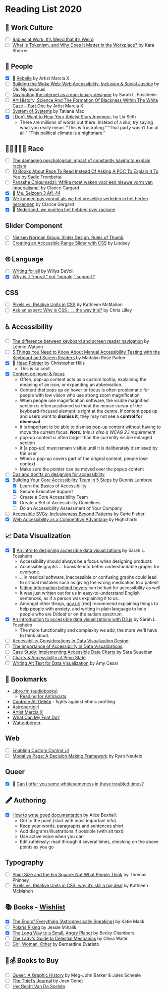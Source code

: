 # Reading List 2020

## 🏢 Work Culture

- [ ] [Babies at Work: It’s Weird that it’s Weird](https://medium.com/@wifelette/babies-at-work-its-weird-that-it-s-weird-b285b070d456)
- [ ] [What Is Tokenism, and Why Does It Matter in the Workplace? ](https://business.vanderbilt.edu/news/2018/02/26/tokenism-in-the-workplace/) by Kara Sherrer

## 🙂 People

- [x] 📼 [Rebelle](https://www.youtube.com/watch?v=KDPt9Bb2pFU) by Artist Marcia X
- [ ] [Building the Woke Web: Web Accessibility, Inclusion & Social Justice](https://alistapart.com/article/building-the-woke-web/) by Olu Niyiawosusi
- [ ] [Navigating the internet as a non-binary designer](https://fossheim.io/writing/posts/non-binary-design/) by Sarah L. Fossheim
- [ ] [Art History, Science And The Formation Of Blackness Within The White Gaze – Part One](https://history.expert/the-formation-of-blackness/) by Artist Marcia X
- [ ] [System of Systems](https://www.youtube.com/watch?v=TzGfBV67Tac) by Tatiana Mac
- [x] [I Don’t Want to Hear Your Ableist Slurs Anymore.](https://medium.com/@LiaSeth/i-dont-want-to-hear-your-ableist-slurs-anymore-229538b9fc80) by Lia Seth
	- There are millions of words out there. Instead of a slur, try saying what you really mean. “This is frustrating.” “That party wasn’t fun at all.” “This political climate is a nightmare.”

## 👩🏿‍🤝‍🧑🏻 Race

- [ ] [The damaging psychological impact of constantly having to explain racism](https://metro.co.uk/2020/02/25/psychological-impact-constantly-explain-racism-12147969/?ito=article.desktop.share.bottom.twitter)
- [ ] [10 Books About Race To Read Instead Of Asking A POC To Explain It To You](https://www.bustle.com/entertainment/10-books-about-race-to-read-instead-of-asking-a-person-of-color-to-explain-things-to-you-8548796) by Sadie Trombetta
- [ ] [Panashe Chigumadzi: ‘Afrika moet waken voor een nieuwe vorm van imperialisme’](https://www.amnesty.nl/wordt-vervolgd/panashe-chigumadzi-toekomst-van-afrika) by Clarice Gargard
- [x] 📼 [Ma, Seizoen 3 Afl. 44](https://www.npostart.nl/m/01-06-2020/KN_1714121)
- [x] [We kunnen pas vooruit als we het vreselijke verleden in het heden herkennen](https://www.vn.nl/clarice-gargard-verleden-heden/) by Clarice Gargard
- [x] 📼 [Nederland, we moeten het hebben over racisme](https://www.youtube.com/watch?v=tCQ0Y4DFHY0)

## Slider Component

- [ ] [Nielsen Norman Group: Slider Design, Rules of Thumb](https://www.nngroup.com/articles/gui-slider-controls/)
- [ ] [Creating an Accessible Range Slider with CSS](https://www.a11ywithlindsey.com/blog/creating-accessible-range-slider-css) by Lindsey

## 🌐 Language

- [ ] [Writing for all](https://medium.com/gusto-design/writing-for-all-3e82c504b694) by Willys DeVoll
- [x] [Why is it “moral,” not “morale,” support?](https://www.grammarphobia.com/blog/2010/11/moral-morale.html)

## CSS

- [ ] [Pixels vs. Relative Units in CSS](https://www.24a11y.com/2019/pixels-vs-relative-units-in-css-why-its-still-a-big-deal/) by Kathleen McMahon
- [ ] [Ask an expert: Why is CSS . . . the way it is?](https://increment.com/frontend/ask-an-expert-why-is-css-the-way-it-is/) by Chris Lilley

## ♿ Accessibility

- [ ] [The difference between keyboard and screen reader navigation](https://tink.uk/the-difference-between-keyboard-and-screen-reader-navigation/) by Léonie Watson
- [ ] [5 Things You Need to Know About Manual Accessibility Testing with the Keyboard and Screen Readers ](https://dev.to/madalynrose/5-things-you-need-to-know-about-manual-accessibility-testing-with-the-keyboard-and-screen-readers-3512) by Madalyn Rose Parker 
- [x] 📼 [Head Pointer](https://www.youtube.com/watch?v=NL0x-b6zZ8Y) by Christopher Hills
	- This is so cool!
- [x] [Content on hover & focus](https://accessuse.eu/en/Content-hover-focus.html)
	- Often, pop-up content acts as a custom tooltip, explaining the meaning of an icon, or expanding an abbreviation.
	- Content that pops up on hover or focus is often problematic for people with low vision who use strong zoom magnification
	- When people use magnification software, the visible magnified section is often positioned so theat the mouse cursor of the keyboard-focused element is right at the centre. If content pops up and users want to **dismiss it**, they may not see a **control for dismissal**.
	- it is important to be able to dismiss pop-up content without having to move the current focus. _**Note:** this is also a WCAG 2.1 requirement_
	- pop-up content is often larger than the currently visible enlarged section
	- it [a pop-up] must remain visible until it is deliberately dismissed by the user
	- When a pop-up covers part of the orignal content, people lose context
	- Make sure the pointer can be moved over the popup content
- [ ] [Dos and don'ts on designing for accessibility](https://accessibility.blog.gov.uk/2016/09/02/dos-and-donts-on-designing-for-accessibility/)
- [x] [Building Your Core Accessibility Team in 5 Steps](https://www.deque.com/blog/steps-build-core-accessibility-team/) by Dennis Lembree
	- [x] Learn the Basics of Accessibility
	- [x] Secure Executive Support
	- [ ] Create a Core Accessibility Team
	- [x] Create a Set of Accessibility Guidelines
	- [ ] Do an Accessibility Assessment of Your Company
- [ ] [Accessible SVGs: Inclusiveness Beyond Patterns](https://www.smashingmagazine.com/2020/03/accessible-svgs-inclusiveness-beyond-patterns/) by Carie Fisher
- [x] [Web Accessibility as a Competitive Advantage](https://www.youtube.com/watch?v=VlRYFaYVxOc) by Highcharts
	
## 📈 Data Visualization

- [x] 🌟 [An intro to designing accessible data visualizations](https://fossheim.io/writing/posts/accessible-dataviz-design/) by Sarah L. Fossheim
	- Accessibility should always be a focus when designing products
	- Accessible graphs ... translate into better understandable graphs for everyone.
	- ...in medical software, inaccessible or confusing graphs could lead to critical mistakes such as giving the wrong medication to a patient
	- [hiding information behind hovers](https://accessuse.eu/en/Content-hover-focus.html) can be bad for accessibility as well
	- It was just written out for us in easy-to-understand English sentences, as if a person was explaining it to us.
	- Amongst other things, [gov.uk](https://accessibility.blog.gov.uk/2016/09/02/dos-and-donts-on-designing-for-accessibility/) [red] recommend explaining things to help people with anxiety, and writing in plain language to help people who are D/deaf or on the autism spectrum.
- [x] [An introduction to accessible data visualizations with D3.js](https://fossheim.io/writing/posts/accessible-dataviz-d3-intro/) by Sarah L. Fossheim
	- The more functionality and complexity we add, the more we'll have to think about.
- [ ] [Accessibility Considerations in Data Visualization Design](https://keen.io/blog/accessibility-in-data-vis/)
- [ ] [The Importance of Accessibility in Data Visualizations](https://psmag.com/social-justice/how-to-make-visiualizations-more-accessible)
- [ ] [Case Study: Implementing Accessible Data Charts](https://www.sarasoueidan.com/blog/accessible-data-charts-for-khan-academy-2018-annual-report/) by Sara Soueidan
- [ ] [Charts & Accessibility at Penn State](https://accessibility.psu.edu/images/charts/)
- [ ] [Writing Alt Text for Data Visualization](https://medium.com/nightingale/writing-alt-text-for-data-visualization-2a218ef43f81) by Amy Cesal

## 🔖 Bookmarks

- [Libro.fm (audiobooks)](https://libro.fm/)
	- [Reading for Antiracists](https://blog.libro.fm/reading-for-antiracists/)
- [Controle Alt Delete](https://controlealtdelete.nl/) - fights against ethnic profiling
- [Astropartigirl](https://astropartigirl.com/)
- [Artist Marcia X](https://www.artistmarciax.com/)
- [What Can My Font Do?](https://wakamaifondue.com/)
- [Wattenberger](https://wattenberger.com/)

## Web

- [ ] [Enabling Custom Control UI](https://github.com/MicrosoftEdge/MSEdgeExplainers/blob/main/ControlUICustomization/explainer.md)
- [ ] [Modal vs Page: A Decision Making Framework](https://uxplanet.org/modal-vs-page-a-decision-making-framework-34453e911129) by Ryan Neufeld

## Queer

- [x] 📼 [Can I offer you some wholesomeness in these troubled times? ](https://www.tiktok.com/@gay_alien_king/video/6834895290651249925?u_code=d2i2065kjm6e81&preview_pb=0&language=en&_d=d2i22l5jkalaf3&share_item_id=6834895290651249925&timestamp=1591661804&user_id=6613535872682278918&utm_source=copy&utm_campaign=client_share&utm_medium=android&share_app_name=musically&share_iid=6833632300527273733&source=h5_m)

## 🖋 Authoring

- [x] [How to write good documentation](https://twitter.com/sundress/status/1289137269094273024) by Alice Boxhall:
	- Get to the point (start with most important info)
	- Keep your words, paragraphs and sentences short
	- Add diagrams/illustrations if possible (with alt text)
	- Use active voice when you can
	- Edit ruthlessly: read through it several times, checking on the above points as you go
	
## Typography

- [ ] [Point Size and the Em Square: Not What People Think](https://www.thomasphinney.com/2011/03/point-size/) by Thomas Phinney
- [ ] [Pixels vs. Relative Units in CSS: why it’s still a big deal](https://www.24a11y.com/2019/pixels-vs-relative-units-in-css-why-its-still-a-big-deal/) by Kathleen McMahon 
	
## 📚 Books - [Wishlist](https://libro.fm/wishlist/1168380)

- [x] [The End of Everything (Astrophysically Speaking)](https://libro.fm/audiobooks/9781797106502-the-end-of-everything) by Katie Mack
- [ ] [Polaris Rising](https://libro.fm/audiobooks/9780062892294-polaris-rising) by Jessie Mihalik
- [x] [The Long Way to a Small, Angry Planet](https://libro.fm/audiobooks/9780062969538-the-long-way-to-a-small-angry-planet) by Becky Chambers 
- [ ] [The Lady's Guide to Celestial Mechanics](https://libro.fm/audiobooks/9780062988850-the-lady-s-guide-to-celestial-mechanics) by Olivia Waite
- [ ] [Girl, Woman, Other](https://libro.fm/audiobooks/9781094122212-girl-woman-other) by Bernardine Evaristo

## 📔💰 Books to Buy

- [ ] [Queer: A Graphic History](https://iconbooks.com/ib-title/queer-a-graphic-history/) by Meg-John Barker & Jules Scheele
- [ ] [The Thief’s Journal](https://en.wikipedia.org/wiki/The_Thief%27s_Journal) by Jean Genet
- [ ] [Her Recht Van De Snelste](https://kiosk.decorrespondent.nl/products/het-recht-van-de-snelste)
